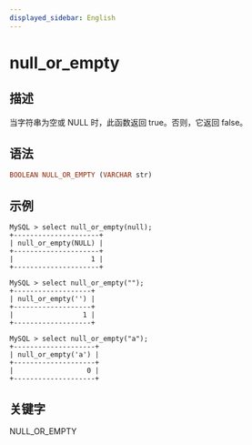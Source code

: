 ```yaml
---
displayed_sidebar: English
---
```


# null_or_empty

## 描述

当字符串为空或 NULL 时，此函数返回 true。否则，它返回 false。

## 语法

```Haskell
BOOLEAN NULL_OR_EMPTY (VARCHAR str)
```

## 示例

```Plain
MySQL > select null_or_empty(null);
+---------------------+
| null_or_empty(NULL) |
+---------------------+
|                   1 |
+---------------------+

MySQL > select null_or_empty("");
+-------------------+
| null_or_empty('') |
+-------------------+
|                 1 |
+-------------------+

MySQL > select null_or_empty("a");
+--------------------+
| null_or_empty('a') |
+--------------------+
|                  0 |
+--------------------+
```

## 关键字

NULL_OR_EMPTY